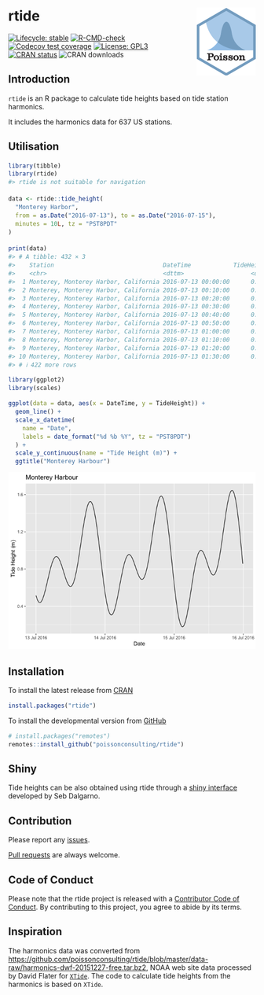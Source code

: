 
<!-- README.md is generated from README.Rmd. Please edit that file -->

# rtide <img src="man/figures/logo.png" align="right" />

<!-- badges: start -->

[![Lifecycle:
stable](https://img.shields.io/badge/lifecycle-stable-brightgreen.svg)](https://lifecycle.r-lib.org/articles/stages.html#stable)
[![R-CMD-check](https://github.com/poissonconsulting/rtide/workflows/R-CMD-check/badge.svg)](https://github.com/poissonconsulting/rtide/actions)
[![Codecov test
coverage](https://codecov.io/gh/poissonconsulting/rtide/graph/badge.svg)](https://app.codecov.io/gh/poissonconsulting/rtide)
[![License:
GPL3](https://img.shields.io/badge/License-GPL3-blue.svg)](https://www.gnu.org/licenses/gpl-3.0.en.html)
[![CRAN
status](https://www.r-pkg.org/badges/version/rtide)](https://cran.r-project.org/package=rtide)
![CRAN downloads](https://cranlogs.r-pkg.org/badges/rtide)
<!-- badges: end -->

## Introduction

`rtide` is an R package to calculate tide heights based on tide station
harmonics.

It includes the harmonics data for 637 US stations.

## Utilisation

``` r
library(tibble)
library(rtide)
#> rtide is not suitable for navigation

data <- rtide::tide_height(
  "Monterey Harbor",
  from = as.Date("2016-07-13"), to = as.Date("2016-07-15"),
  minutes = 10L, tz = "PST8PDT"
)

print(data)
#> # A tibble: 432 × 3
#>    Station                               DateTime            TideHeight
#>    <chr>                                 <dttm>                   <dbl>
#>  1 Monterey, Monterey Harbor, California 2016-07-13 00:00:00      0.514
#>  2 Monterey, Monterey Harbor, California 2016-07-13 00:10:00      0.496
#>  3 Monterey, Monterey Harbor, California 2016-07-13 00:20:00      0.481
#>  4 Monterey, Monterey Harbor, California 2016-07-13 00:30:00      0.468
#>  5 Monterey, Monterey Harbor, California 2016-07-13 00:40:00      0.457
#>  6 Monterey, Monterey Harbor, California 2016-07-13 00:50:00      0.449
#>  7 Monterey, Monterey Harbor, California 2016-07-13 01:00:00      0.443
#>  8 Monterey, Monterey Harbor, California 2016-07-13 01:10:00      0.440
#>  9 Monterey, Monterey Harbor, California 2016-07-13 01:20:00      0.439
#> 10 Monterey, Monterey Harbor, California 2016-07-13 01:30:00      0.441
#> # ℹ 422 more rows
```

``` r
library(ggplot2)
library(scales)
```

``` r
ggplot(data = data, aes(x = DateTime, y = TideHeight)) +
  geom_line() +
  scale_x_datetime(
    name = "Date",
    labels = date_format("%d %b %Y", tz = "PST8PDT")
  ) +
  scale_y_continuous(name = "Tide Height (m)") +
  ggtitle("Monterey Harbour")
```

![](man/figures/README-unnamed-chunk-4-1.png)<!-- -->

## Installation

To install the latest release from [CRAN](https://cran.r-project.org)

``` r
install.packages("rtide")
```

To install the developmental version from
[GitHub](https://github.com/poissonconsulting/rtide)

``` r
# install.packages("remotes")
remotes::install_github("poissonconsulting/rtide")
```

## Shiny

Tide heights can be also obtained using rtide through a [shiny
interface](https://poissonconsulting.shinyapps.io/rtide/) developed by
Seb Dalgarno.

## Contribution

Please report any
[issues](https://github.com/poissonconsulting/rtide/issues).

[Pull requests](https://github.com/poissonconsulting/rtide/pulls) are
always welcome.

## Code of Conduct

Please note that the rtide project is released with a [Contributor Code
of
Conduct](https://contributor-covenant.org/version/2/0/CODE_OF_CONDUCT.html).
By contributing to this project, you agree to abide by its terms.

## Inspiration

The harmonics data was converted from
<https://github.com/poissonconsulting/rtide/blob/master/data-raw/harmonics-dwf-20151227-free.tar.bz2>,
NOAA web site data processed by David Flater for
[`XTide`](https://flaterco.com/xtide/). The code to calculate tide
heights from the harmonics is based on `XTide`.
